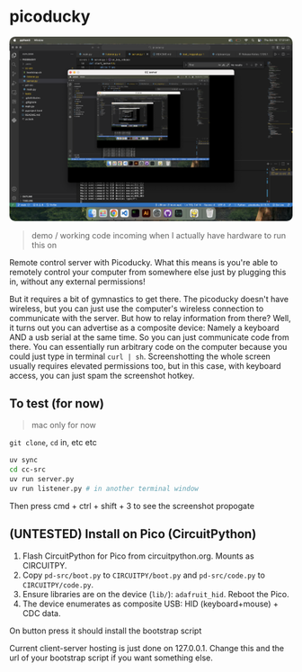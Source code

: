 # picoducky

<img src="demo.png" style="border-radius: 10px">

> demo / working code incoming when I actually have hardware to run this on

Remote control server with Picoducky. What this means is you're able to remotely control your computer from somewhere else just by plugging this in, without any external permissions!

But it requires a bit of gymnastics to get there. The picoducky doesn't have wireless, but you can just use the computer's wireless connection to communicate with the server. But how to relay information from there? Well, it turns out you can advertise as a composite device: Namely a keyboard AND a usb serial at the same time. So you can just communicate code from there. You can essentially run arbitrary code on the computer because you could just type in terminal `curl | sh`. Screenshotting the whole screen usually requires elevated permissions too, but in this case, with keyboard access, you can just spam the screenshot hotkey.

## To test (for now)

> mac only for now

`git clone`, `cd` in, etc etc

```bash
uv sync
cd cc-src
uv run server.py
uv run listener.py # in another terminal window
```

Then press cmd + ctrl + shift + 3 to see the screenshot propogate

## (UNTESTED) Install on Pico (CircuitPython)

1. Flash CircuitPython for Pico from circuitpython.org. Mounts as CIRCUITPY.
2. Copy `pd-src/boot.py` to `CIRCUITPY/boot.py` and `pd-src/code.py` to `CIRCUITPY/code.py`.
3. Ensure libraries are on the device (`lib/`): `adafruit_hid`. Reboot the Pico.
4. The device enumerates as composite USB: HID (keyboard+mouse) + CDC data.

On button press it should install the bootstrap script

Current client-server hosting is just done on 127.0.0.1. Change this and the url of your bootstrap script if you want something else.
